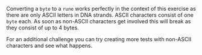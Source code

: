 Converting a `byte` to a `rune` works perfectly in the context of this exercise as there are only ASCII letters in DNA strands.
ASCII characters consist of one `byte` each. As soon as non-ASCII characters get involved this will break as they consist of 
up to 4 bytes.

For an additional challenge you can try creating more tests with non-ASCII characters and see what happens.
